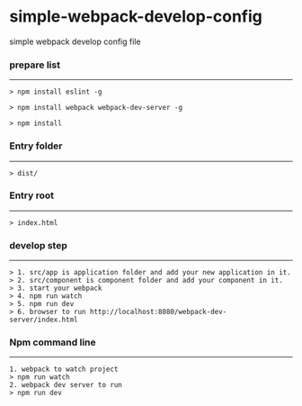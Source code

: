 # simple-webpack-develop-config

simple webpack develop config file

### prepare list
----------------
`
    > npm install eslint -g
`

`
    > npm install webpack webpack-dev-server -g
`

`
    > npm install
`

### Entry folder
----------------
    > dist/
### Entry root
--------------
    > index.html
### develop step
----------------
    > 1. src/app is application folder and add your new application in it.
    > 2. src/component is component folder and add your component in it.
    > 3. start your webpack
    > 4. npm run watch
    > 5. npm run dev
    > 6. browser to run http://localhost:8080/webpack-dev-server/index.html

### Npm command line
--------------------
    1. webpack to watch project
    > npm run watch
    2. webpack dev server to run
    > npm run dev
